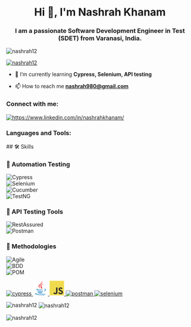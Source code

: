 <h1 align="center">Hi 👋, I'm Nashrah Khanam</h1>
<h3 align="center">I am a passionate Software Development Engineer in Test (SDET) from Varanasi, India.</h3>

<p align="left"> <img src="https://komarev.com/ghpvc/?username=nashrah12&label=Profile%20views&color=0e75b6&style=flat" alt="nashrah12" /> </p>

<p align="left"> <a href="https://github.com/ryo-ma/github-profile-trophy"><img src="https://github-profile-trophy.vercel.app/?username=nashrah12" alt="nashrah12" /></a> </p>

- 🌱 I’m currently learning **Cypress, Selenium, API testing**

- 📫 How to reach me **nashrah980@gmail.com**

<h3 align="left">Connect with me:</h3>
<p align="left">
<a href="https://linkedin.com/in/https://www.linkedin.com/in/nashrahkhanam/" target="blank"><img align="center" src="https://raw.githubusercontent.com/rahuldkjain/github-profile-readme-generator/master/src/images/icons/Social/linked-in-alt.svg" alt="https://www.linkedin.com/in/nashrahkhanam/" height="30" width="40" /></a>
</p>

<h3 align="left">Languages and Tools:</h3>
## 🛠 Skills

### 🤖 Automation Testing  
![Cypress](https://img.shields.io/badge/Cypress-black?style=for-the-badge&logo=cypress&logoColor=white)  
![Selenium](https://img.shields.io/badge/Selenium-green?style=for-the-badge&logo=selenium&logoColor=white)  
![Cucumber](https://img.shields.io/badge/Cucumber-lightgreen?style=for-the-badge&logo=cucumber&logoColor=white)  
![TestNG](https://img.shields.io/badge/TestNG-red?style=for-the-badge&logo=testng&logoColor=white)  

### 🔌 API Testing Tools  
![RestAssured](https://img.shields.io/badge/RestAssured-green?style=for-the-badge&logo=java&logoColor=white)  
![Postman](https://img.shields.io/badge/Postman-orange?style=for-the-badge&logo=postman&logoColor=white)  

### 📌 Methodologies  
![Agile](https://img.shields.io/badge/Agile-green?style=for-the-badge&logo=agile&logoColor=white)  
![BDD](https://img.shields.io/badge/BDD-blue?style=for-the-badge&logo=behavior&logoColor=white)  
![POM](https://img.shields.io/badge/POM-red?style=for-the-badge&logo=java&logoColor=white)

<p align="left"> <a href="https://www.cypress.io" target="_blank" rel="noreferrer"> <img src="https://raw.githubusercontent.com/simple-icons/simple-icons/6e46ec1fc23b60c8fd0d2f2ff46db82e16dbd75f/icons/cypress.svg" alt="cypress" width="40" height="40"/> </a> <a href="https://www.java.com" target="_blank" rel="noreferrer"> <img src="https://raw.githubusercontent.com/devicons/devicon/master/icons/java/java-original.svg" alt="java" width="40" height="40"/> </a> <a href="https://developer.mozilla.org/en-US/docs/Web/JavaScript" target="_blank" rel="noreferrer"> <img src="https://raw.githubusercontent.com/devicons/devicon/master/icons/javascript/javascript-original.svg" alt="javascript" width="40" height="40"/> </a> <a href="https://postman.com" target="_blank" rel="noreferrer"> <img src="https://www.vectorlogo.zone/logos/getpostman/getpostman-icon.svg" alt="postman" width="40" height="40"/> </a> <a href="https://www.selenium.dev" target="_blank" rel="noreferrer"> <img src="https://raw.githubusercontent.com/detain/svg-logos/780f25886640cef088af994181646db2f6b1a3f8/svg/selenium-logo.svg" alt="selenium" width="40" height="40"/> </a>
</p>

<p><img align="left" src="https://github-readme-stats.vercel.app/api/top-langs?username=nashrah12&show_icons=true&locale=en&layout=compact" alt="nashrah12" /></p>

<p>&nbsp;<img align="center" src="https://github-readme-stats.vercel.app/api?username=nashrah12&show_icons=true&locale=en" alt="nashrah12" /></p>

<p><img align="center" src="https://github-readme-streak-stats.herokuapp.com/?user=nashrah12&" alt="nashrah12" /></p>
